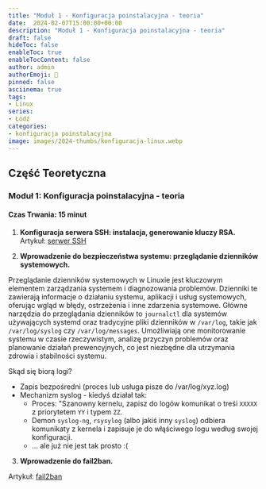 ```yaml
---
title: "Moduł 1 - Konfiguracja poinstalacyjna - teoria"
date:  2024-02-07T15:00:00+00:00
description: "Moduł 1 - Konfiguracja poinstalacyjna - teoria"
draft: false
hideToc: false
enableToc: true
enableTocContent: false
author: admin
authorEmoji: 🐧
pinned: false
asciinema: true
tags:
- Linux
series:
- Łódź
categories:
- konfiguracja poinstalacyjna
image: images/2024-thumbs/konfiguracja-linux.webp
---
```

## Część Teoretyczna
### Moduł 1: Konfiguracja poinstalacyjna - teoria
#### Czas Trwania: 15 minut

1. **Konfiguracja serwera SSH: instalacja, generowanie kluczy RSA.**
Artykuł: [serwer SSH](https://sysadmin.info.pl/pl/blog/serwer-ssh/)

2. **Wprowadzenie do bezpieczeństwa systemu: przeglądanie dzienników systemowych.**

Przeglądanie dzienników systemowych w Linuxie jest kluczowym elementem zarządzania systemem i diagnozowania problemów. Dzienniki te zawierają informacje o działaniu systemu, aplikacji i usług systemowych, oferując wgląd w błędy, ostrzeżenia i inne zdarzenia systemowe. Główne narzędzia do przeglądania dzienników to `journalctl` dla systemów używających systemd oraz tradycyjne pliki dzienników w `/var/log`, takie jak `/var/log/syslog` czy `/var/log/messages`. Umożliwiają one monitorowanie systemu w czasie rzeczywistym, analizę przyczyn problemów oraz planowanie działań prewencyjnych, co jest niezbędne dla utrzymania zdrowia i stabilności systemu.

Skąd się biorą logi?

- Zapis bezpośredni (proces lub usługa pisze do /var/log/xyz.log)
- Mechanizm syslog - kiedyś działał tak:
    - Proces: "Szanowny kernelu, zapisz do logów komunikat o treśi `XXXXX` z priorytetem `YY` i typem `ZZ`.
    - Demon `syslog-ng`, `rsysylog` (albo jakiś inny `syslog`) odbiera komunikaty z kernela i zapisuje je do włąściwego logu według swojej konfiguracji.
    - ... ale już nie jest tak prosto :(

3. **Wprowadzenie do fail2ban.**

Artykuł: [fail2ban](https://sysadmin.info.pl/pl/blog/fail2ban-instalacja-i-konfiguracja/)